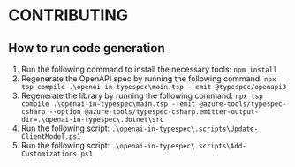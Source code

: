 # CONTRIBUTING

## How to run code generation

1. Run the following command to install the necessary tools:
    `npm install`
1. Regenerate the OpenAPI spec by running the following command:
    `npx tsp compile .\openai-in-typespec\main.tsp --emit @typespec/openapi3`
1. Regenerate the library by running the following command:
    `npx tsp compile .\openai-in-typespec\main.tsp --emit @azure-tools/typespec-csharp --option @azure-tools/typespec-csharp.emitter-output-dir=.\openai-in-typespec\.dotnet\src`
1. Run the following script:
    `.\openai-in-typespec\.scripts\Update-ClientModel.ps1`
1. Run the following script:
    `.\openai-in-typespec\.scripts\Add-Customizations.ps1`
